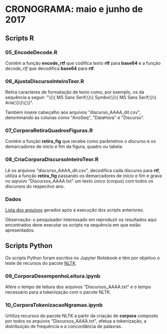 ﻿# CRONOGRAMA: maio e junho de 2017

## Scripts R

### 05_EncodeDecode.R

Contém a função **encode_rtf** que codifica texto **rtf** para **base64** e a função *decode_rtf* que decodifica **base64** para **rtf**.

### 06_AjustaDiscursoInteiroTeor.R

Retira caracteres de formatação de texto como, por exemplo, os da sequência a seguir: "\\{\\{ MS Sans Serif;\\}\\{ Symbol;\\}\\{ MS Sans Serif;\\}\\{ Arial;\\}\\}\\{;\\}".

Também insere cabeçalho aos arquivos "discurso_AAAA_dit.csv", denominando as colunas como "AnoSeq", "DataHora" e "Discurso".

### 07_CorporaRetiraQuadrosFiguras.R

Contém a função **retira_fig** que recebe como parâmetros o *discurso* e os demarcadores de início e fim da figura, quadro ou tabela.

### 08_CriaCorporaDiscursoInteiroTeor.R

Lê os arquivos "discurso_AAAA_dit.csv", decodifica cada discurso para **rtf**, utiliza a função **retira_fig** passando os demarcadores de início e fim e grava no aqruivo "Discursos_AAAA.txt" um texto único (*corpus*) com todos os discursos do respecitvo ano.

### Dados

[Lista dos arquivos](https://1drv.ms/f/s!AiIkZUb8XZnDi04C4OHCMQYBgyxK) gerados após a execução dos scripts anteriores.

Observação: o pesquisador interessado em reproduzir os resultados aqui encontrados deve executar os scripts na sequência em que estão apresentados.

## Scripts Python

Os scripts Python foram escritos no Jupyter Notebook e têm por objetivo o teste de recursos do pacote [NLTK](http://www.nltk.org/).

### 09_CorporaDesempenhoLeitura.ipynb

Afere o tempo de leitura dos arquivos "Discursos_AAAA.txt" e o tempo necessário para a tokenização com o pacote NLTK.

### 10_CorporaTokenizacaoNgramas.ipynb

Urtiliza recursos do pacote NLTK a partir da criação de **corpora** composto por todos os arquivos "Discursos_AAAA.txt", efetua a tokenização, a distribuição de frequência e a concordância de palavras.

